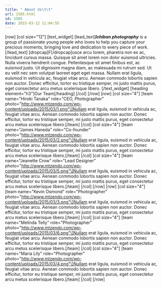 ```yaml
---
title: " About Us\t\t"
url: 1585.html
id: 1585
date: 2015-03-12 11:04:55
---
```


\[row\] \[col size="12"\] \[text\_widget\] \[lead\_text\]_**Ichiban photography**_ is a group of passionate young people who loves to help you capture your precious moments, bringing love and dedication to every piece of work.\[/lead\_text\] \[dropcap\]F\[/dropcap\]usce arcu lorem, pharetra non ex ac, tincidunt cursus massa. Quisque sit amet lorem non dolor euismod ultricies. Nulla viverra hendrerit congue. Pellentesque sit amet finibus est, ac euismod justo. Ut dignissim magna diam, ac malesuada mi rutrum sed. Ut eu velit nec sem volutpat laoreet eget eget massa. Nullam erat ligula, euismod in vehicula ac, feugiat vitae arcu. Aenean commodo lobortis sapien non auctor. Donec efficitur, tortor eu tristique semper, mi justo mattis purus, eget consectetur arcu metus scelerisque libero. \[/text\_widget\] \[heading element="h3"\]Our Team\[/heading\] \[/col\] \[/row\] \[row\] \[col size="4"\] \[team name="Hiroki Tanaka" role="CEO, Photographer" photo="http://www.mtzendo.com/wp-content/uploads/2015/03/1.png"\]Nullam erat ligula, euismod in vehicula ac, feugiat vitae arcu. Aenean commodo lobortis sapien non auctor. Donec efficitur, tortor eu tristique semper, mi justo mattis purus, eget consectetur arcu metus scelerisque libero.\[/team\] \[/col\] \[col size="4"\] \[team name="James Haneda" role="Co-founder" photo="http://www.mtzendo.com/wp-content/uploads/2015/03/2.png"\]Nullam erat ligula, euismod in vehicula ac, feugiat vitae arcu. Aenean commodo lobortis sapien non auctor. Donec efficitur, tortor eu tristique semper, mi justo mattis purus, eget consectetur arcu metus scelerisque libero.\[/team\] \[/col\] \[col size="4"\] \[team name="Jeanette Crow" role="Lead Designer" photo="http://www.mtzendo.com/wp-content/uploads/2015/03/5.png"\]Nullam erat ligula, euismod in vehicula ac, feugiat vitae arcu. Aenean commodo lobortis sapien non auctor. Donec efficitur, tortor eu tristique semper, mi justo mattis purus, eget consectetur arcu metus scelerisque libero.\[/team\] \[/col\] \[/row\] \[row\] \[col size="4"\] \[team name="Kevin Osmond" role="Photographer" photo="http://www.mtzendo.com/wp-content/uploads/2015/03/3.png"\]Nullam erat ligula, euismod in vehicula ac, feugiat vitae arcu. Aenean commodo lobortis sapien non auctor. Donec efficitur, tortor eu tristique semper, mi justo mattis purus, eget consectetur arcu metus scelerisque libero.\[/team\] \[/col\] \[col size="4"\] \[team name="Melinda Telly" role="Photographer" photo="http://www.mtzendo.com/wp-content/uploads/2015/03/6.png"\]Nullam erat ligula, euismod in vehicula ac, feugiat vitae arcu. Aenean commodo lobortis sapien non auctor. Donec efficitur, tortor eu tristique semper, mi justo mattis purus, eget consectetur arcu metus scelerisque libero.\[/team\] \[/col\] \[col size="4"\] \[team name="Maria Lily" role="Photographer" photo="http://www.mtzendo.com/wp-content/uploads/2015/03/4.png"\]Nullam erat ligula, euismod in vehicula ac, feugiat vitae arcu. Aenean commodo lobortis sapien non auctor. Donec efficitur, tortor eu tristique semper, mi justo mattis purus, eget consectetur arcu metus scelerisque libero.\[/team\] \[/col\] \[/row\]